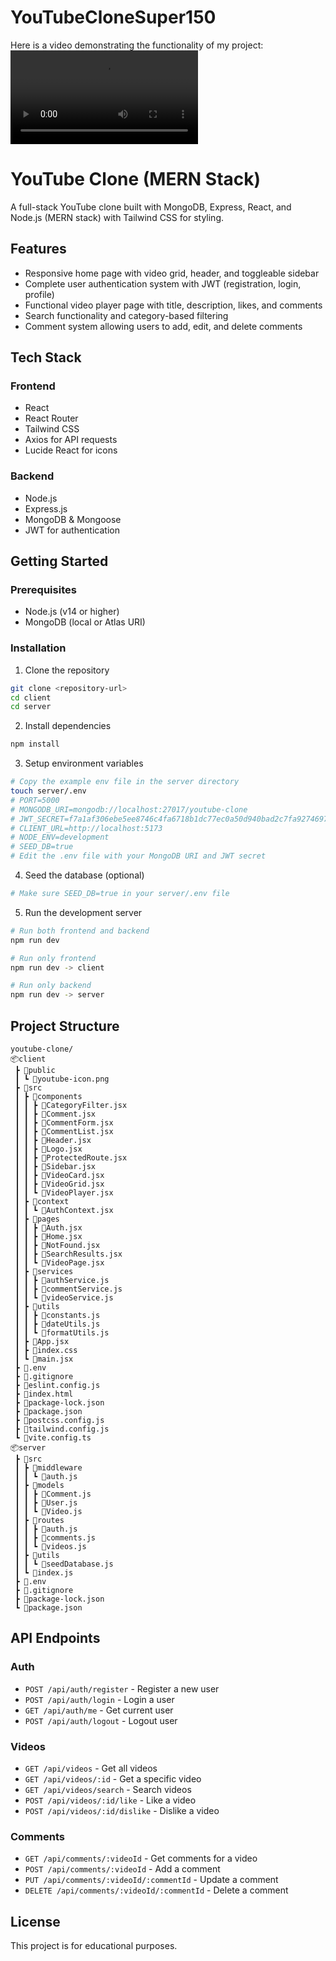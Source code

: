 ﻿# YouTubeCloneSuper150
 Here is a video demonstrating the functionality of my project:
![Video](https://github.com/rohitKT-23/YouTubeCloneSuper150/blob/main/YTClone.mkv?raw=true)
# YouTube Clone (MERN Stack)

A full-stack YouTube clone built with MongoDB, Express, React, and Node.js (MERN stack) with Tailwind CSS for styling.

## Features

- Responsive home page with video grid, header, and toggleable sidebar
- Complete user authentication system with JWT (registration, login, profile)
- Functional video player page with title, description, likes, and comments
- Search functionality and category-based filtering
- Comment system allowing users to add, edit, and delete comments

## Tech Stack

### Frontend
- React
- React Router
- Tailwind CSS
- Axios for API requests
- Lucide React for icons

### Backend
- Node.js
- Express.js
- MongoDB & Mongoose
- JWT for authentication

## Getting Started

### Prerequisites
- Node.js (v14 or higher)
- MongoDB (local or Atlas URI)

### Installation

1. Clone the repository
```bash
git clone <repository-url>
cd client
cd server
```

2. Install dependencies
```bash
npm install
```

3. Setup environment variables
```bash
# Copy the example env file in the server directory
touch server/.env
# PORT=5000
# MONGODB_URI=mongodb://localhost:27017/youtube-clone
# JWT_SECRET=f7a1af306ebe5ee8746c4fa6718b1dc77ec0a50d940bad2c7fa9274697b775dec19a07bdf57e66b210ecc2d9a9fade41f2433997ab3bc001d3e573fcc329c8a9
# CLIENT_URL=http://localhost:5173
# NODE_ENV=development
# SEED_DB=true
# Edit the .env file with your MongoDB URI and JWT secret
```

4. Seed the database (optional)
```bash
# Make sure SEED_DB=true in your server/.env file
```

5. Run the development server
```bash
# Run both frontend and backend
npm run dev

# Run only frontend
npm run dev -> client

# Run only backend
npm run dev -> server
```

## Project Structure

```
youtube-clone/
📦client
 ┣ 📂public
 ┃ ┗ 📜youtube-icon.png
 ┣ 📂src
 ┃ ┣ 📂components
 ┃ ┃ ┣ 📜CategoryFilter.jsx
 ┃ ┃ ┣ 📜Comment.jsx
 ┃ ┃ ┣ 📜CommentForm.jsx
 ┃ ┃ ┣ 📜CommentList.jsx
 ┃ ┃ ┣ 📜Header.jsx
 ┃ ┃ ┣ 📜Logo.jsx
 ┃ ┃ ┣ 📜ProtectedRoute.jsx
 ┃ ┃ ┣ 📜Sidebar.jsx
 ┃ ┃ ┣ 📜VideoCard.jsx
 ┃ ┃ ┣ 📜VideoGrid.jsx
 ┃ ┃ ┗ 📜VideoPlayer.jsx
 ┃ ┣ 📂context
 ┃ ┃ ┗ 📜AuthContext.jsx
 ┃ ┣ 📂pages
 ┃ ┃ ┣ 📜Auth.jsx
 ┃ ┃ ┣ 📜Home.jsx
 ┃ ┃ ┣ 📜NotFound.jsx
 ┃ ┃ ┣ 📜SearchResults.jsx
 ┃ ┃ ┗ 📜VideoPage.jsx
 ┃ ┣ 📂services
 ┃ ┃ ┣ 📜authService.js
 ┃ ┃ ┣ 📜commentService.js
 ┃ ┃ ┗ 📜videoService.js
 ┃ ┣ 📂utils
 ┃ ┃ ┣ 📜constants.js
 ┃ ┃ ┣ 📜dateUtils.js
 ┃ ┃ ┗ 📜formatUtils.js
 ┃ ┣ 📜App.jsx
 ┃ ┣ 📜index.css
 ┃ ┗ 📜main.jsx
 ┣ 📜.env
 ┣ 📜.gitignore
 ┣ 📜eslint.config.js
 ┣ 📜index.html
 ┣ 📜package-lock.json
 ┣ 📜package.json
 ┣ 📜postcss.config.js
 ┣ 📜tailwind.config.js
 ┗ 📜vite.config.ts
📦server
 ┣ 📂src
 ┃ ┣ 📂middleware
 ┃ ┃ ┗ 📜auth.js
 ┃ ┣ 📂models
 ┃ ┃ ┣ 📜Comment.js
 ┃ ┃ ┣ 📜User.js
 ┃ ┃ ┗ 📜Video.js
 ┃ ┣ 📂routes
 ┃ ┃ ┣ 📜auth.js
 ┃ ┃ ┣ 📜comments.js
 ┃ ┃ ┗ 📜videos.js
 ┃ ┣ 📂utils
 ┃ ┃ ┗ 📜seedDatabase.js
 ┃ ┗ 📜index.js
 ┣ 📜.env
 ┣ 📜.gitignore
 ┣ 📜package-lock.json
 ┗ 📜package.json
```

## API Endpoints

### Auth
- `POST /api/auth/register` - Register a new user
- `POST /api/auth/login` - Login a user
- `GET /api/auth/me` - Get current user
- `POST /api/auth/logout` - Logout user

### Videos
- `GET /api/videos` - Get all videos
- `GET /api/videos/:id` - Get a specific video
- `GET /api/videos/search` - Search videos
- `POST /api/videos/:id/like` - Like a video
- `POST /api/videos/:id/dislike` - Dislike a video

### Comments
- `GET /api/comments/:videoId` - Get comments for a video
- `POST /api/comments/:videoId` - Add a comment
- `PUT /api/comments/:videoId/:commentId` - Update a comment
- `DELETE /api/comments/:videoId/:commentId` - Delete a comment

## License

This project is for educational purposes.
